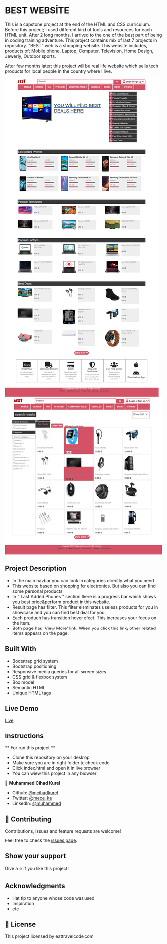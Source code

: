 # BEST WEBSİTE

This is a capstone project at the end of the HTML and CSS curriculum. Before this project; I used different kind of tools and resources for each HTML unit. After 2 long months, I arrived to the one of the best part of being in coding training adventure. This project contains mix of last 7 projects in repository. "BEST" web is a shopping website. This website includes, products of; Mobile phone, Laptop, Computer, Television, Home Design, Jewerly, Outdoor sports.

After few months later; this project will be real life website which sells tech products for local people in the country where I live.


<img src="./images/ss1.png" alt=" main page">
<img src="./images/ss2.png" alt=" result page">

## Project Description

- İn the main navbar you can look in categories directly what you need
- This website based on shopping for electronics. But also you can find some personal products
- İn " Last Added Phones " section there is a progress bar which shows you best price&perform product in this website.
- Result page has filter. This filter eleminates useless products for you in showcase and you can find best deal for you.
- Each produch has transition hover efect. This increases your focus on the item.
- Both page has 'View More' link. When you click this link; other related items appears on the page.

## Built With

- Bootstrap grid system
- Bootstrap positioning
- Responsive media queries for all screen sizes
- CSS grid & flexbox system
- Box model
- Semantic HTML
- Unique HTML tags

## Live Demo

[Live](https://rawcdn.githack.com/mcihadkurel/HTML-capstone-project/0c74ea753cb9884a0bca1763a298017b3dcea5a9/index.html)

## Instructions
** For run this project **
- Clone this repository on your desktop
- Make sure you are in right folder to check code
- Click index.html and open it in live browser
- You can wiew this project in any browser


👤 **Muhammed Cihad Kurel**

- Github: [@mcihadkurel](https://github.com/mcihadkurel)
- Twitter: [@mece_ka](https://twitter.com/mece_ka)
- LinkedIn: [@muhammed](https://www.linkedin.com/in/muhammed-cihad-8187581a8/)


## 🤝 Contributing

Contributions, issues and feature requests are welcome!

Feel free to check the [issues page](issues/).

## Show your support

Give a ⭐️ if you like this project!

## Acknowledgments

- Hat tip to anyone whose code was used
- Inspiration
- etc

## 📝 License

This project licensed by eattravelcode.com
